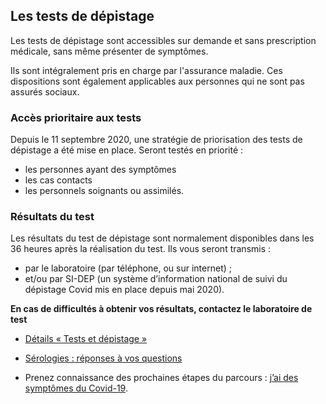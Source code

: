 ## Les tests de dépistage

Les tests de dépistage sont accessibles sur demande et sans prescription médicale, sans même présenter de symptômes.

Ils sont intégralement pris en charge par l'assurance maladie. Ces dispositions sont également applicables aux personnes qui ne sont pas assurés sociaux.

### Accès prioritaire aux tests

Depuis le 11 septembre 2020, une stratégie de priorisation des tests de dépistage a été mise en place. Seront testés en priorité :
* les personnes ayant des symptômes
* les cas contacts
* les personnels soignants ou assimilés.

### Résultats du test

Les résultats du test de dépistage sont normalement disponibles dans les 36 heures après la réalisation du test. Ils vous seront transmis :

* par le laboratoire (par téléphone, ou sur internet) ;
* et/ou par SI-DEP (un système d’information national de suivi du dépistage Covid mis en place depuis mai 2020).

**En cas de difficultés à obtenir vos résultats, contactez le laboratoire de test**

* [Détails « Tests et dépistage »](https://www.gouvernement.fr/info-coronavirus/tests-et-depistage)

* [Sérologies : réponses à vos questions](https://solidarites-sante.gouv.fr/soins-et-maladies/maladies/maladies-infectieuses/coronavirus/tout-savoir-sur-la-covid-19/article/les-serologies-reponses-a-vos-questions)

* Prenez connaissance des prochaines étapes du parcours : [j’ai des symptômes du Covid-19](https://solidarites-sante.gouv.fr/IMG/pdf/isolement_test_-_que_faire_infographie_decisionnelle.pdf).
